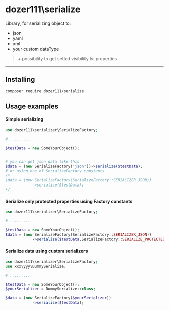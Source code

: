 # dozer111\serialize

Library, for serializing object to:
* json
* yaml
* xml
* your custom dataType

> \+ possibility to get setted visibility lvl properties  
---

## Installing
`composer require dozer111/serialize`




## Usage examples

#### Simple serializing
```php
use dozer111\serializer\SerializeFactory;

# ..........

$testData = new SomeYourObject();


# you can get json data like this 
$data = (new SerializeFactory('json'))->serialize($testData);
# or using one of SerializeFactory constants
/*
$data = (new SerializeFactory(SerializeFactory::SERIALIZER_JSON))
            ->serialize($testData);
*/
```


#### Serialize only protected properties using Factory constants
```php
use dozer111\serializer\SerializeFactory;

# ..........

$testData = new SomeYourObject();
$data = (new SerializeFactory(SerializeFactory::SERIALIZER_JSON))
            ->serialize($testData,SerializeFactory::SERIALIZE_PROTECTED);
```

#### Serialize data using custom serializers
```php
use dozer111\serializer\SerializeFactory;
use xxx\yyy\DummySerialize;

# ..........

$testData = new SomeYourObject();
$yourSerializer = DummySerialize::class;

$data = (new SerializeFactory($yourSerializer))
            ->serialize($testData);
```